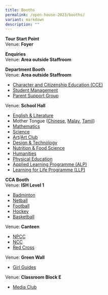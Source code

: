 ```yaml
---
title: Booths
permalink: /open-house-2023/booths/
variant: markdown
description: ""
---
```

**Tour Start Point** <br>
Venue: **Foyer**

**Enquiries** <br>
Venue: **Area outside Staffroom**

**Department Booth** <br>
Venue: **Area outside Staffroom**
- [Character and Citizenship Education (CCE)](https://www.sengkangsec.moe.edu.sg/co-curriculum/character-and-citizenship-education-cce/)
- [Student Management](https://www.sengkangsec.moe.edu.sg/co-curriculum/student-management/)
- [Parent Support Group](https://www.sengkangsec.moe.edu.sg/about-skss/our-people/skss-partners/parents-support-group/)

Venue: **School Hall**
- [English &amp; Literature](https://www.sengkangsec.moe.edu.sg/curriculum/instructional-programme-ip/english-language-and-literature-department/)
- Mother Tongue ([Chinese](https://www.sengkangsec.moe.edu.sg/curriculum/instructional-programme-ip/mother-tongue/chinese-language-unit/), [Malay](https://www.sengkangsec.moe.edu.sg/curriculum/instructional-programme-ip/mother-tongue/malay-language-unit/), [Tamil](https://www.sengkangsec.moe.edu.sg/curriculum/instructional-programme-ip/mother-tongue/tamil-language-unit/))
- [Mathematics](https://www.sengkangsec.moe.edu.sg/curriculum/instructional-programme-ip/mathematics/)
- [Science](https://www.sengkangsec.moe.edu.sg/curriculum/instructional-programme-ip/science/)
- [Art](https://www.sengkangsec.moe.edu.sg/curriculum/instructional-programme-ip/design-and-aesthetics/art-unit/)/[Art Club](https://www.sengkangsec.moe.edu.sg/co-curriculum/co-curricular-activities-cca/clubs-n-societies/art-club/)
- [Design &amp; Technology](https://www.sengkangsec.moe.edu.sg/curriculum/instructional-programme-ip/design-and-aesthetics/design-and-technology-unit/)
- [Nutrition &amp; Food Science](https://www.sengkangsec.moe.edu.sg/curriculum/instructional-programme-ip/design-and-aesthetics/nutrition-and-food-science-unit/)
- [Humanities](https://www.sengkangsec.moe.edu.sg/curriculum/instructional-programme-ip/humanities/)
- [Physical Education](https://www.sengkangsec.moe.edu.sg/curriculum/instructional-programme-ip/physical-education/)
- [Applied Learning Programme (ALP)](https://www.sengkangsec.moe.edu.sg/curriculum/applied-learning-programme-alp/)
- [Learning for Life Programme (LLP)](https://www.sengkangsec.moe.edu.sg/curriculum/learning-for-life-programme-llp/)
	
**CCA Booth** <br>
Venue: **ISH Level 1** <br>
- [Badminton](https://www.sengkangsec.moe.edu.sg/co-curriculum/co-curricular-activities-cca/physical-sports/badminton/)
- [Netball](https://www.sengkangsec.moe.edu.sg/co-curriculum/co-curricular-activities-cca/physical-sports/netball/)
- [Football](https://www.sengkangsec.moe.edu.sg/co-curriculum/co-curricular-activities-cca/physical-sports/football/)
- [Hockey](https://www.sengkangsec.moe.edu.sg/co-curriculum/co-curricular-activities-cca/physical-sports/hockey/)
- [Basketball](https://www.sengkangsec.moe.edu.sg/co-curriculum/co-curricular-activities-cca/physical-sports/basketball/)

Venue: **Canteen** <br>
- [NPCC](https://www.sengkangsec.moe.edu.sg/co-curriculum/co-curricular-activities-cca/uniformed-groups/national-police-cadet-corps-npcc/)
- [NCC](https://www.sengkangsec.moe.edu.sg/co-curriculum/co-curricular-activities-cca/uniformed-groups/national-cadets-corp-ncc/)
- [Red Cross](https://www.sengkangsec.moe.edu.sg/co-curriculum/co-curricular-activities-cca/uniformed-groups/red-cross-youth/)

Venue: **Green Wall** <br>
- [Girl Guides](https://www.sengkangsec.moe.edu.sg/co-curriculum/co-curricular-activities-cca/uniformed-groups/girl-guides/)

Venue: **Classroom Block E** <br>
- [Media Club](https://www.sengkangsec.moe.edu.sg/co-curriculum/co-curricular-activities-cca/clubs-n-societies/media-services-club/)
